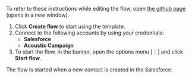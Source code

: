 To refer to these instructions while editing the flow, open [the github page](https://github.com/ot4i/app-connect-templates/tree/master/resources/markdown/Create%20new%20contact%20in%20Acoustic%20Campaign%20when%20a%20new%20contact%20is%20added%20in%20Salesforce_instructions.md) (opens in a new window).

1. Click **Create flow** to start using the template.
2. Connect to the following accounts by using your credentials:
   - **Salesforce** 
   - **Acoustic Campaign**
3. To start the flow, in the banner, open the options menu [⋮] and click **Start flow**.

The flow is started when a new contact is created in the Salesforce.


